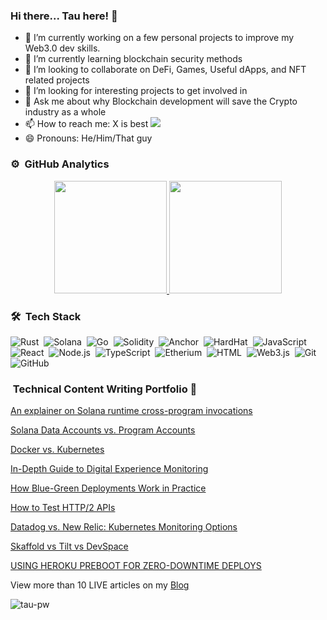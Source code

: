 ### Hi there... Tau here! 👋

- 🔭 I’m currently working on a few personal projects to improve my Web3.0 dev skills. 
- 🌱 I’m currently learning blockchain security methods
- 👯 I’m looking to collaborate on DeFi, Games, Useful dApps, and NFT related projects
- 🤔 I’m looking for interesting projects to get involved in
- 💬 Ask me about why Blockchain development will save the Crypto industry as a whole
- 📫 How to reach me: X is best <a href="https://twitter.com/rusiqe"><img src="https://img.shields.io/badge/-twitter?style=flat&logo=Twitter&logoColor=white"/></a>
- 😄 Pronouns: He/Him/That guy

### ⚙️ &nbsp;GitHub Analytics

<p align="center">
<a href="https://github.com/AVS1508">
  <img height="180em" src="https://github-readme-stats-eight-theta.vercel.app/api?username=rusiqe&show_icons=true&theme=algolia&include_all_commits=true&count_private=true"/>
  <img height="180em" src="https://github-readme-stats-eight-theta.vercel.app/api/top-langs/?username=rusiqe&layout=compact&langs_count=8&theme=algolia"/>
</a>
</p>

### 🛠 &nbsp;Tech Stack
![Rust](https://img.shields.io/badge/-Rust-05122A?style=flat&logo=Rust)&nbsp;
![Solana](https://img.shields.io/badge/-Solana-05122A?style=flat&logo=Solana)&nbsp;
![Go](https://img.shields.io/badge/-Go-05122A?style=flat&logo=Go)&nbsp;
![Solidity](https://img.shields.io/badge/-Solidity-05122A?style=flat&logo=Solidity)&nbsp;
![Anchor](https://img.shields.io/badge/-Anchor-05122A?style=flat&logo=Anchor)&nbsp;
![HardHat](https://img.shields.io/badge/-HardHat-05122A?style=flat&logo=HardHat)&nbsp;
![JavaScript](https://img.shields.io/badge/-JavaScript-05122A?style=flat&logo=javascript)&nbsp;
![React](https://img.shields.io/badge/-React-05122A?style=flat&logo=react)&nbsp;
![Node.js](https://img.shields.io/badge/-Node.js-05122A?style=flat&logo=node.js)&nbsp;
![TypeScript](https://img.shields.io/badge/-TypeScript-05122A?style=flat&logo=TypeScript)&nbsp;
![Etherium](https://img.shields.io/badge/-Etherium-05122A?style=flat&logo=Etherium)&nbsp;
![HTML](https://img.shields.io/badge/-HTML-05122A?style=flat&logo=HTML5)&nbsp;
![Web3.js](https://img.shields.io/badge/-Web3.js-05122A?style=flat&logo=web3.js&logoColor=1572B6)&nbsp;
![Git](https://img.shields.io/badge/-Git-05122A?style=flat&logo=git)&nbsp;
![GitHub](https://img.shields.io/badge/-GitHub-05122A?style=flat&logo=github)&nbsp;


### &nbsp;Technical Content Writing Portfolio 🎋

[An explainer on Solana runtime cross-program invocations](https://www.taurai.xyz/an-explainer-on-solana-runtime-cross-program-invocations)&nbsp;

[Solana Data Accounts vs. Program Accounts](https://www.taurai.xyz/solana-data-accounts-vs-program-accounts)&nbsp;

[Docker vs. Kubernetes](https://www.varonis.com/blog/docker-vs-kubernetes)&nbsp;

[In-Depth Guide to Digital Experience Monitoring](https://www.pingdom.com/blog/In-depth-Guide-to-Digital-Experience-Monitoring/)&nbsp;

[How Blue-Green Deployments Work in Practice](https://earthly.dev/blog/blue-green/)&nbsp;

[How to Test HTTP/2 APIs](https://speedscale.com/how-to-test-http-2-apis/)&nbsp;

[Datadog vs. New Relic: Kubernetes Monitoring Options](https://www.containiq.com/post/datadog-vs-new-relic)&nbsp;

[Skaffold vs Tilt vs DevSpace](https://loft.sh/blog/skaffold-vs-tilt-vs-devspace/)&nbsp;

[USING HEROKU PREBOOT FOR ZERO-DOWNTIME DEPLOYS](https://railsautoscale.com/heroku-preboot/)&nbsp;

View more than 10 LIVE articles on my [Blog](https://www.taurai.xyz/)

<p><img align="center" src="https://github.com/Adam-pw/Adam-pw/blob/main/animation_500_kxa883sd.gif" alt="tau-pw" /></p>
